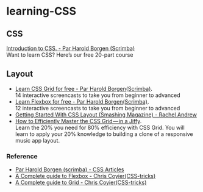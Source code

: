 # learning-CSS

## CSS
[Introduction to CSS. - Par Harold Borgen (Scrimba) ](https://scrimba.com/g/gintrotocss) <br/>Want to learn CSS? Here’s our free 20-part course


## Layout
* [Learn CSS Grid for free - Par Harold Borgen(Scrimba)](https://scrimba.com/g/gR8PTE). <br/>14 interactive screencasts to take you from beginner to advanced
* [Learn Flexbox for free - Par Harold Borgen(Scrimba)](https://scrimba.com/g/gflexbox). <br/>12 interactive screencasts to take you from beginner to advanced
* [Getting Started With CSS Layout (Smashing Magazine) - Rachel Andrew](https://www.smashingmagazine.com/2018/05/guide-css-layout/) 
* [How to Efficiently Master the CSS Grid — in a Jiffy](https://medium.com/flexbox-and-grids/how-to-efficiently-master-the-css-grid-in-a-jiffy-585d0c213577). <br/>Learn the 20% you need for 80% efficiency with CSS Grid.
You will learn to apply your 20% knowledge to building a clone of a responsive music app layout.

### Reference
* [Par Harold Borgen (scrimba) - CSS Articles](https://medium.com/@perborgen)
* [A Complete guide to Flexbox - Chris Coyier(CSS-tricks)](https://css-tricks.com/snippets/css/a-guide-to-flexbox/)
* [A Complete guide to Grid - Chris Coyier(CSS-tricks)](https://css-tricks.com/snippets/css/complete-guide-grid/)
